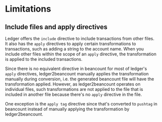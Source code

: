 # Limitations

## Include files and apply directives

Ledger offers the `include` directive to include transactions from other files.  It also has the `apply` directives to apply certain transformations to transactions, such as adding a string to the account name.  When you include other files within the scope of an `apply` directive, the transformation is applied to the included transactions.

Since there is no equivalent directive in beancount for most of ledger's `apply` directives, ledger2beancount manually applies the transformation manually during conversion, i.e. the generated beancount file will have the transformation applied.  However, as ledger2beancount operates on individual files, such transformations are not applied to the file that is included in another file because there's no `apply` directive in the file.

One exception is the `apply tag` directive since that's converted to `pushtag` in beancount instead of manually applying the transformation by ledger2beancount.
